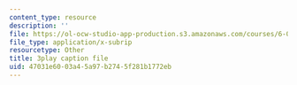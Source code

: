 ```yaml
---
content_type: resource
description: ''
file: https://ol-ocw-studio-app-production.s3.amazonaws.com/courses/6-004-computation-structures-spring-2017/47031e6003a45a97b2745f281b1772eb_IK9OVbj_Ir0.vtt
file_type: application/x-subrip
resourcetype: Other
title: 3play caption file
uid: 47031e60-03a4-5a97-b274-5f281b1772eb
---
```

